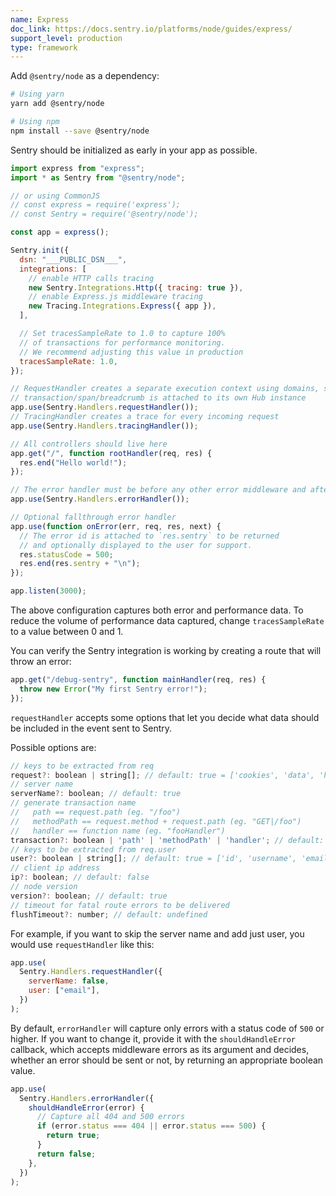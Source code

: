 ```yaml
---
name: Express
doc_link: https://docs.sentry.io/platforms/node/guides/express/
support_level: production
type: framework
---
```


Add `@sentry/node` as a dependency:

```bash
# Using yarn
yarn add @sentry/node

# Using npm
npm install --save @sentry/node
```

Sentry should be initialized as early in your app as possible.

```javascript
import express from "express";
import * as Sentry from "@sentry/node";

// or using CommonJS
// const express = require('express');
// const Sentry = require('@sentry/node');

const app = express();

Sentry.init({
  dsn: "___PUBLIC_DSN___",
  integrations: [
    // enable HTTP calls tracing
    new Sentry.Integrations.Http({ tracing: true }),
    // enable Express.js middleware tracing
    new Tracing.Integrations.Express({ app }),
  ],

  // Set tracesSampleRate to 1.0 to capture 100%
  // of transactions for performance monitoring.
  // We recommend adjusting this value in production
  tracesSampleRate: 1.0,
});

// RequestHandler creates a separate execution context using domains, so that every
// transaction/span/breadcrumb is attached to its own Hub instance
app.use(Sentry.Handlers.requestHandler());
// TracingHandler creates a trace for every incoming request
app.use(Sentry.Handlers.tracingHandler());

// All controllers should live here
app.get("/", function rootHandler(req, res) {
  res.end("Hello world!");
});

// The error handler must be before any other error middleware and after all controllers
app.use(Sentry.Handlers.errorHandler());

// Optional fallthrough error handler
app.use(function onError(err, req, res, next) {
  // The error id is attached to `res.sentry` to be returned
  // and optionally displayed to the user for support.
  res.statusCode = 500;
  res.end(res.sentry + "\n");
});

app.listen(3000);
```

The above configuration captures both error and performance data. To reduce the volume of performance data captured, change `tracesSampleRate` to a value between 0 and 1.

You can verify the Sentry integration is working by creating a route that will throw an error:

```javascript
app.get("/debug-sentry", function mainHandler(req, res) {
  throw new Error("My first Sentry error!");
});
```

`requestHandler` accepts some options that let you decide what data should be included in the event sent to Sentry.

Possible options are:

```javascript
// keys to be extracted from req
request?: boolean | string[]; // default: true = ['cookies', 'data', 'headers', 'method', 'query_string', 'url']
// server name
serverName?: boolean; // default: true
// generate transaction name
//   path == request.path (eg. "/foo")
//   methodPath == request.method + request.path (eg. "GET|/foo")
//   handler == function name (eg. "fooHandler")
transaction?: boolean | 'path' | 'methodPath' | 'handler'; // default: true = 'methodPath'
// keys to be extracted from req.user
user?: boolean | string[]; // default: true = ['id', 'username', 'email']
// client ip address
ip?: boolean; // default: false
// node version
version?: boolean; // default: true
// timeout for fatal route errors to be delivered
flushTimeout?: number; // default: undefined
```

For example, if you want to skip the server name and add just user, you would use `requestHandler` like this:

```javascript
app.use(
  Sentry.Handlers.requestHandler({
    serverName: false,
    user: ["email"],
  })
);
```

By default, `errorHandler` will capture only errors with a status code of `500` or higher. If you want to change it, provide it with the `shouldHandleError` callback, which accepts middleware errors as its argument and decides, whether an error should be sent or not, by returning an appropriate boolean value.

```javascript
app.use(
  Sentry.Handlers.errorHandler({
    shouldHandleError(error) {
      // Capture all 404 and 500 errors
      if (error.status === 404 || error.status === 500) {
        return true;
      }
      return false;
    },
  })
);
```

